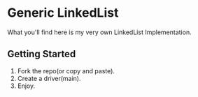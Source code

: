 # Generic LinkedList 

What you'll find here is my very own LinkedList Implementation.

## Getting Started

1. Fork the repo(or copy and paste).
2. Create a driver(main).
3. Enjoy.
